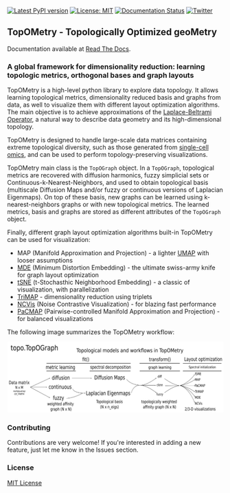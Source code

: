 [![Latest PyPI version](https://img.shields.io/pypi/v/topometry.svg)](https://pypi.org/project/topometry/)
[![License: MIT](https://img.shields.io/badge/License-MIT-yellow.svg)](https://opensource.org/licenses/MIT)
[![Documentation Status](https://readthedocs.org/projects/topometry/badge/?version=latest)](https://topometry.readthedocs.io/en/latest/?badge=latest)
[![Twitter](https://img.shields.io/twitter/url/https/twitter.com/DaviSidarta.svg?label=Follow%20%40davisidarta&style=social)](https://twitter.com/davisidarta)


## TopOMetry - Topologically Optimized geoMetry

Documentation available at [Read The Docs](https://topometry.readthedocs.io/en/latest/).



### A global framework for dimensionality reduction: learning topologic metrics, orthogonal bases and graph layouts

TopOMetry is a high-level python library to explore data topology.
It allows learning topological metrics, dimensionality reduced basis and graphs from data, as well
to visualize them with different layout optimization algorithms. The main objective is to achieve approximations of
the [Laplace-Beltrami Operator](https://en.wikipedia.org/wiki/Laplace%E2%80%93Beltrami_operator), a natural way to describe
data geometry and its high-dimensional topology.

TopOMetry is designed to handle large-scale data matrices containing
extreme topological diversity, such as those
generated from [single-cell omics](https://en.wikipedia.org/wiki/Single_cell_sequencing), and can be used to perform topology-preserving
visualizations.

TopOMetry main class is the ``TopOGraph`` object. In a ``TopOGraph``, topological metrics are recovered with diffusion
harmonics, fuzzy simplicial sets or Continuous-k-Nearest-Neighbors, and used to obtain topological basis (multiscale Diffusion Maps and/or
fuzzy or continuous versions of Laplacian Eigenmaps). On top of these basis, new graphs can be learned using k-nearest-neighbors
graphs or with new topological metrics. The learned metrics, basis and graphs are stored as different attributes of the
``TopOGraph`` object.

Finally, different graph layout optimization algorithms built-in TopOMetry can be used for visualization: 
* MAP (Manifold Approximation and Projection) - a lighter 
[UMAP](https://umap-learn.readthedocs.io/en/latest/index.html) with looser assumptions
* [MDE](https://github.com/cvxgrp/pymde) (Minimum Distortion Embedding) - the ultimate swiss-army knife for graph layout optimization
* [tSNE](https://github.com/DmitryUlyanov/Multicore-TSNE) (t-Stochasthic Neighborhood Embedding) - a classic of visualization, with parallelization
* [TriMAP](https://github.com/eamid/trimap) - dimensionality reduction using triplets
* [NCVis](https://github.com/stat-ml/ncvis) (Noise Contrastive Visualization) - for blazing fast performance
* [PaCMAP](http://jmlr.org/papers/v22/20-1061.html) (Pairwise-controlled 
Manifold Approximation and Projection) - for balanced visualizations

The following image summarizes the TopOMetry workflow:

![TopOMetry in a glance](docs/img/TopOGraph_models.png)


### Contributing

Contributions are very welcome! If you're interested in adding a new feature, just let me know in the Issues section.

### License

[MIT License](https://github.com/davisidarta/topometry/blob/master/LICENSE)


